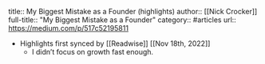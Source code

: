 title:: My Biggest Mistake as a Founder (highlights)
author:: [[Nick Crocker]]
full-title:: "My Biggest Mistake as a Founder"
category:: #articles
url:: https://medium.com/p/517c52195811

- Highlights first synced by [[Readwise]] [[Nov 18th, 2022]]
	- I didn’t focus on growth fast enough.